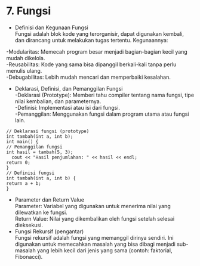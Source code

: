 # 7. Fungsi

* Definisi dan Kegunaan Fungsi\
  Fungsi adalah blok kode yang terorganisir, dapat digunakan kembali, dan dirancang untuk melakukan tugas tertentu. Kegunaannya:

-Modularitas: Memecah program besar menjadi bagian-bagian kecil yang mudah dikelola.\
-Reusabilitas: Kode yang sama bisa dipanggil berkali-kali tanpa perlu menulis ulang.\
-Debugabilitas: Lebih mudah mencari dan memperbaiki kesalahan.

* Deklarasi, Definisi, dan Pemanggilan Fungsi\
  -Deklarasi (Prototype): Memberi tahu compiler tentang nama fungsi, tipe nilai kembalian, dan parameternya.\
  -Definisi: Implementasi atau isi dari fungsi.\
  -Pemanggilan: Menggunakan fungsi dalam program utama atau fungsi lain.

```
// Deklarasi fungsi (prototype)
int tambah(int a, int b);
int main() {
// Pemanggilan fungsi
int hasil = tambah(5, 3);
  cout << "Hasil penjumlahan: " << hasil << endl;
return 0;
}
// Definisi fungsi
int tambah(int a, int b) {
return a + b;
}
```

* Parameter dan Return Value\
  Parameter: Variabel yang digunakan untuk menerima nilai yang dilewatkan ke fungsi.\
  Return Value: Nilai yang dikembalikan oleh fungsi setelah selesai dieksekusi.
* Fungsi Rekursif (pengantar)\
  Fungsi rekursif adalah fungsi yang memanggil dirinya sendiri. Ini digunakan untuk memecahkan masalah yang bisa dibagi menjadi sub-masalah yang lebih kecil dari jenis yang sama (contoh: faktorial, Fibonacci).
